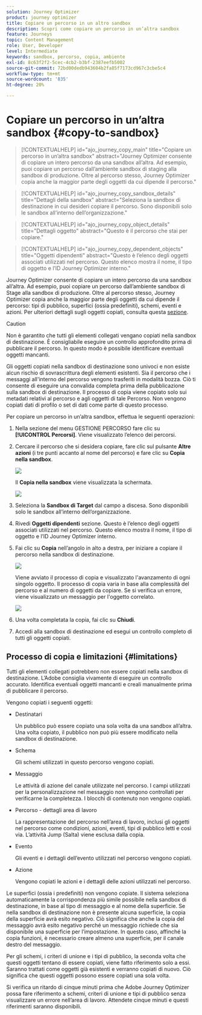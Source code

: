 ```yaml
---
solution: Journey Optimizer
product: journey optimizer
title: Copiare un percorso in un altro sandbox
description: Scopri come copiare un percorso in un’altra sandbox
feature: Journeys
topic: Content Management
role: User, Developer
level: Intermediate
keywords: sandbox, percorso, copia, ambiente
exl-id: 8c63f2f2-5cec-4cb2-b3bf-2387eefb5002
source-git-commit: 72bd00dedb943604b2fa85f7173cd967c3cbe5c4
workflow-type: tm+mt
source-wordcount: '835'
ht-degree: 20%

---
```


# Copiare un percorso in un’altra sandbox {#copy-to-sandbox}

>[!CONTEXTUALHELP]
>id="ajo_journey_copy_main"
>title="Copiare un percorso in un’altra sandbox"
>abstract="Journey Optimizer consente di copiare un intero percorso da una sandbox all’altra. Ad esempio, puoi copiare un percorso dall’ambiente sandbox di staging alla sandbox di produzione. Oltre al percorso stesso, Journey Optimizer copia anche la maggior parte degli oggetti da cui dipende il percorso."

>[!CONTEXTUALHELP]
>id="ajo_journey_copy_sandbox_details"
>title="Dettagli della sandbox"
>abstract="Seleziona la sandbox di destinazione in cui desideri copiare il percorso. Sono disponibili solo le sandbox all’interno dell’organizzazione."

>[!CONTEXTUALHELP]
>id="ajo_journey_copy_object_details"
>title="Dettagli oggetto"
>abstract="Questo è il percorso che stai per copiare."

>[!CONTEXTUALHELP]
>id="ajo_journey_copy_dependent_objects"
>title="Oggetti dipendenti"
>abstract="Questo è l’elenco degli oggetti associati utilizzati nel percorso. Questo elenco mostra il nome, il tipo di oggetto e l’ID Journey Optimizer interno."

Journey Optimizer consente di copiare un intero percorso da una sandbox all’altra. Ad esempio, puoi copiare un percorso dall’ambiente sandbox di Stage alla sandbox di produzione. Oltre al percorso stesso, Journey Optimizer copia anche la maggior parte degli oggetti da cui dipende il percorso: tipi di pubblico, superfici (ossia predefiniti), schemi, eventi e azioni. Per ulteriori dettagli sugli oggetti copiati, consulta questa [sezione](#limitations).

>[!CAUTION]
>
>Non è garantito che tutti gli elementi collegati vengano copiati nella sandbox di destinazione. È consigliabile eseguire un controllo approfondito prima di pubblicare il percorso. In questo modo è possibile identificare eventuali oggetti mancanti.

Gli oggetti copiati nella sandbox di destinazione sono univoci e non esiste alcun rischio di sovrascrittura degli elementi esistenti. Sia il percorso che i messaggi all&#39;interno del percorso vengono trasferiti in modalità bozza. Ciò ti consente di eseguire una convalida completa prima della pubblicazione sulla sandbox di destinazione. Il processo di copia viene copiato solo sui metadati relativi al percorso e agli oggetti di tale Percorso. Non vengono copiati dati di profilo o set di dati come parte di questo processo.

Per copiare un percorso in un’altra sandbox, effettua le seguenti operazioni:

1. Nella sezione del menu GESTIONE PERCORSO fare clic su **[!UICONTROL Percorsi]**. Viene visualizzato l’elenco dei percorsi.

2. Cercare il percorso che si desidera copiare, fare clic sul pulsante **Altre azioni** (i tre punti accanto al nome del percorso) e fare clic su **Copia nella sandbox**.

   ![](assets/copy-sandbox1.png)

   Il **Copia nella sandbox** viene visualizzata la schermata.

   ![](assets/copy-sandbox2.png)

3. Seleziona la **Sandbox di Target** dal campo a discesa. Sono disponibili solo le sandbox all’interno dell’organizzazione.

4. Rivedi **Oggetti dipendenti** sezione. Questo è l’elenco degli oggetti associati utilizzati nel percorso. Questo elenco mostra il nome, il tipo di oggetto e l’ID Journey Optimizer interno.

5. Fai clic su **Copia** nell’angolo in alto a destra, per iniziare a copiare il percorso nella sandbox di destinazione.

   ![](assets/copy-sandbox3.png)

   Viene avviato il processo di copia e visualizzato l&#39;avanzamento di ogni singolo oggetto. Il processo di copia varia in base alla complessità del percorso e al numero di oggetti da copiare. Se si verifica un errore, viene visualizzato un messaggio per l&#39;oggetto correlato.

   ![](assets/copy-sandbox4.png)

6. Una volta completata la copia, fai clic su **Chiudi**.

7. Accedi alla sandbox di destinazione ed esegui un controllo completo di tutti gli oggetti copiati.

## Processo di copia e limitazioni {#limitations}

Tutti gli elementi collegati potrebbero non essere copiati nella sandbox di destinazione. L’Adobe consiglia vivamente di eseguire un controllo accurato. Identifica eventuali oggetti mancanti e creali manualmente prima di pubblicare il percorso.

Vengono copiati i seguenti oggetti:

* Destinatari

  Un pubblico può essere copiato una sola volta da una sandbox all’altra. Una volta copiato, il pubblico non può più essere modificato nella sandbox di destinazione.

* Schema

  Gli schemi utilizzati in questo percorso vengono copiati.

* Messaggio

  Le attività di azione del canale utilizzate nel percorso. I campi utilizzati per la personalizzazione nel messaggio non vengono controllati per verificarne la completezza. I blocchi di contenuto non vengono copiati.

* Percorso - dettagli area di lavoro

  La rappresentazione del percorso nell’area di lavoro, inclusi gli oggetti nel percorso come condizioni, azioni, eventi, tipi di pubblico letti e così via. L’attività Jump (Salta) viene esclusa dalla copia.

* Evento

  Gli eventi e i dettagli dell’evento utilizzati nel percorso vengono copiati.

* Azione

  Vengono copiati le azioni e i dettagli delle azioni utilizzati nel percorso.

Le superfici (ossia i predefiniti) non vengono copiate. Il sistema seleziona automaticamente la corrispondenza più simile possibile nella sandbox di destinazione, in base al tipo di messaggio e al nome della superficie. Se nella sandbox di destinazione non è presente alcuna superficie, la copia della superficie avrà esito negativo. Ciò significa che anche la copia del messaggio avrà esito negativo perché un messaggio richiede che sia disponibile una superficie per l’impostazione. In questo caso, affinché la copia funzioni, è necessario creare almeno una superficie, per il canale destro del messaggio.

Per gli schemi, i criteri di unione e i tipi di pubblico, la seconda volta che questi oggetti tentano di essere copiati, viene fatto riferimento solo a essi. Saranno trattati come oggetti già esistenti e verranno copiati di nuovo. Ciò significa che questi oggetti possono essere copiati una sola volta.

Si verifica un ritardo di cinque minuti prima che Adobe Journey Optimizer possa fare riferimento a schemi, criteri di unione e tipi di pubblico senza visualizzare un errore nell’area di lavoro. Attendete cinque minuti e questi riferimenti saranno disponibili.

